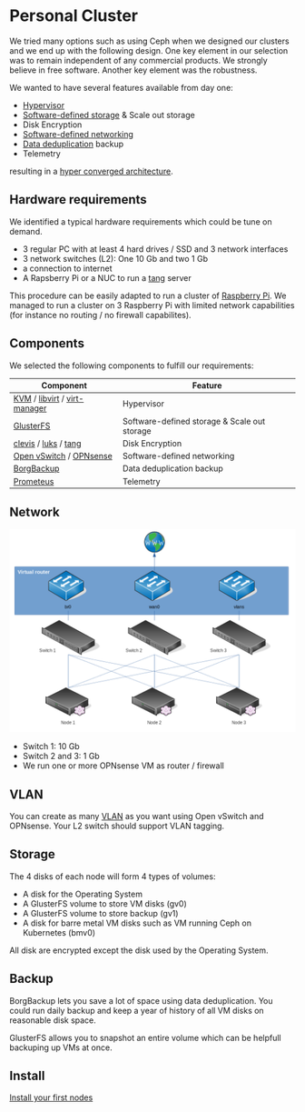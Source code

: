 # Personal Cluster

We tried many options such as using Ceph when we designed our clusters and we end up with the following design. 
One key element in our selection was to remain independent of any commercial products. We strongly believe in free software. Another key element was the robustness.

We wanted to have several features available from day one:
- [Hypervisor](https://en.wikipedia.org/wiki/Hypervisor)
- [Software-defined storage](https://fr.wikipedia.org/wiki/Software-defined_storage) & Scale out storage
- Disk Encryption
- [Software-defined networking](https://en.wikipedia.org/wiki/Software-defined_networking)
- [Data deduplication](https://en.wikipedia.org/wiki/Data_deduplication) backup
- Telemetry

resulting in a [hyper converged architecture](https://en.wikipedia.org/wiki/Hyper-converged_infrastructure).

## Hardware requirements

We identified a typical hardware requirements which could be tune on demand.

- 3 regular PC with at least 4 hard drives / SSD and 3 network interfaces
- 3 network switches (L2): One 10 Gb and two 1 Gb
- a connection to internet
- A Rapsberry Pi or a NUC to run a [tang](https://github.com/latchset/tang) server

This procedure can be easily adapted to run a cluster of [Raspberry Pi](https://www.raspberrypi.org/). We managed to run a cluster on 3 Raspberry Pi with limited network capabilities (for instance no routing / no firewall capabilites).

## Components
We selected the following components to fulfill our requirements:

| Component | Feature |
| --- | --- |
| [KVM](https://www.linux-kvm.org/page/Main_Page) / [libvirt](https://libvirt.org/) / [virt-manager](https://virt-manager.org/) | Hypervisor
| [GlusterFS](https://www.gluster.org/) | Software-defined storage & Scale out storage
| [clevis](https://github.com/latchset/clevis) / [luks](https://gitlab.com/cryptsetup/cryptsetup) / [tang](https://github.com/latchset/tang) | Disk Encryption
| [Open vSwitch](https://www.openvswitch.org/) / [OPNsense](https://opnsense.org/) | Software-defined networking
| [BorgBackup](https://www.borgbackup.org/) | Data deduplication backup
| [Prometeus](https://prometheus.io/) | Telemetry


## Network
![Network](network/network.png)

- Switch 1: 10 Gb
- Switch 2 and 3: 1 Gb
- We run one or more OPNsense VM as router / firewall

## VLAN
You can create as many [VLAN](https://en.wikipedia.org/wiki/VLAN) as you want using Open vSwitch and OPNsense. Your L2 switch should support VLAN tagging.

## Storage
The 4 disks of each node will form 4 types of volumes:
- A disk for the Operating System
- A GlusterFS volume to store VM disks (gv0)
- A GlusterFS volume to store backup (gv1)
- A disk for barre metal VM disks such as VM running Ceph on Kubernetes (bmv0)

All disk are encrypted except the disk used by the Operating System. 

## Backup
BorgBackup lets you save a lot of space using data deduplication. You could run daily backup and keep a year of history of all VM disks on reasonable disk space.

GlusterFS allows you to snapshot an entire volume which can be helpfull backuping up VMs at once. 

## Install
[Install your first nodes](debian/bookworm/cluster-nodes/howto.md)



